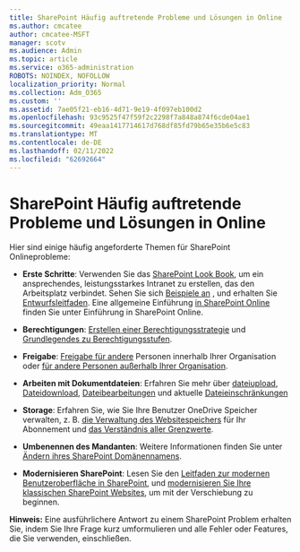 ```yaml
---
title: SharePoint Häufig auftretende Probleme und Lösungen in Online
ms.author: cmcatee
author: cmcatee-MSFT
manager: scotv
ms.audience: Admin
ms.topic: article
ms.service: o365-administration
ROBOTS: NOINDEX, NOFOLLOW
localization_priority: Normal
ms.collection: Adm_O365
ms.custom: ''
ms.assetid: 7ae05f21-eb16-4d71-9e19-4f097eb100d2
ms.openlocfilehash: 93c9525f47f59f2c2298f7a848a874f6cde04ae1
ms.sourcegitcommit: 49eaa1417714617d768df85fd79b65e35b6e5c83
ms.translationtype: MT
ms.contentlocale: de-DE
ms.lasthandoff: 02/11/2022
ms.locfileid: "62692664"
---
```

# <a name="sharepoint-online-common-issues-and-resolutions"></a>SharePoint Häufig auftretende Probleme und Lösungen in Online

Hier sind einige häufig angeforderte Themen für SharePoint Onlineprobleme:

- **Erste Schritte**: Verwenden Sie das [SharePoint Look Book](https://lookbook.microsoft.com/assets/SharePoint_lookbook_2019.pdf), um ein ansprechendes, leistungsstarkes Intranet zu erstellen, das den Arbeitsplatz verbindet. Sehen Sie sich [Beispiele an](https://lookbook.microsoft.com/) , und erhalten Sie [Entwurfsleitfaden](https://spdesign.azurewebsites.net/). Eine allgemeine Einführung [in SharePoint Online](https://docs.microsoft.com/sharepoint/introduction) finden Sie unter Einführung in SharePoint Online.

- **Berechtigungen**: [Erstellen einer Berechtigungsstrategie](https://docs.microsoft.com/sharepoint/default-sharepoint-groups) und [Grundlegendes zu Berechtigungsstufen](https://docs.microsoft.com/sharepoint/understanding-permission-levels).

- **Freigabe**: [Freigabe für andere](https://docs.microsoft.com/sharepoint/default-sharepoint-groups) Personen innerhalb Ihrer Organisation oder [für andere Personen außerhalb Ihrer Organisation](https://docs.microsoft.com/sharepoint/external-sharing-overview).

- **Arbeiten mit Dokumentdateien**: Erfahren Sie mehr über [dateiupload](https://support.office.com/article/Upload-a-folder-or-files-to-a-document-library-eb18fcba-c953-4d45-8d90-8da66edeacdb), [Dateidownload](https://support.office.com/article/Download-files-and-folders-from-OneDrive-or-SharePoint-5c7397b7-19c7-4893-84fe-d02e8fa5df05), [Dateibearbeitungen](https://support.office.com/article/Edit-a-document-in-a-document-library-02d8497f-1c13-4114-949a-b8466f639b07) und aktuelle [Dateieinschränkungen](https://support.office.com/article/invalid-file-names-and-file-types-in-onedrive-onedrive-for-business-and-sharepoint-64883a5d-228e-48f5-b3d2-eb39e07630fa)

- **Storage**: Erfahren Sie, wie Sie Ihre Benutzer OneDrive Speicher</a> verwalten, z. B. [die Verwaltung des Websitespeichers](https://docs.microsoft.com/sharepoint/manage-site-collection-storage-limits) für Ihr Abonnement und [das Verständnis aller Grenzwerte](https://docs.microsoft.com/office365/servicedescriptions/sharepoint-online-service-description/sharepoint-online-limits).

- **Umbenennen des Mandanten**: Weitere Informationen finden Sie unter [Ändern ihres SharePoint Domänennamens](https://docs.microsoft.com/sharepoint/change-your-sharepoint-domain-name).

- **Modernisieren SharePoint**: Lesen Sie den [Leitfaden zur modernen Benutzeroberfläche in SharePoint](https://docs.microsoft.com/sharepoint/guide-to-sharepoint-modern-experience), und [modernisieren Sie Ihre klassischen SharePoint Websites](https://docs.microsoft.com/sharepoint/dev/transform/modernize-classic-sites), um mit der Verschiebung zu beginnen.

**Hinweis:** Eine ausführlichere Antwort zu einem SharePoint Problem erhalten Sie, indem Sie Ihre Frage kurz umformulieren und alle Fehler oder Features, die Sie verwenden, einschließen.